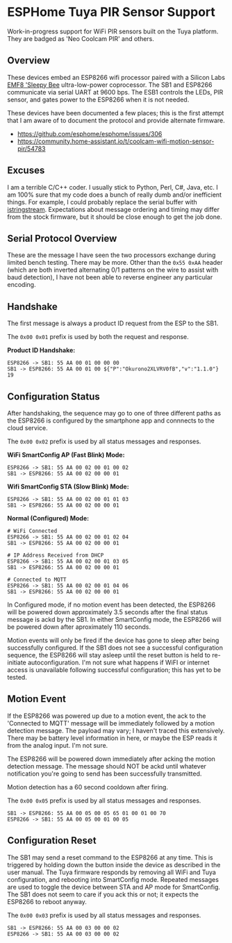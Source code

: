 ESPHome Tuya PIR Sensor Support
===============================

Work-in-progress support for WiFi PIR sensors built on the Tuya platform. They are badged as 'Neo Coolcam PIR' and others.

Overview
--------

These devices embed an ESP8266 wifi processor paired with a Silicon Labs [EMF8 'Sleepy Bee](https://www.silabs.com/products/mcu/8-bit/efm8-sleepy-bee) ultra-low-power coprocessor. The SB1 and ESP8266 communicate via serial UART at 9600 bps. The ESB1 controls the LEDs, PIR sensor, and gates power to the ESP8266 when it is not needed.

These devices have been documented a few places; this is the first attempt that I am aware of to document the protocol and provide alternate firmware.
* https://github.com/esphome/esphome/issues/306
* https://community.home-assistant.io/t/coolcam-wifi-motion-sensor-pir/54783

Excuses
-------

I am a terrible C/C++ coder. I usually stick to Python, Perl, C#, Java, etc. I am 100% sure that my code does a bunch of really dumb and/or inefficient things. For example, I could probably replace the serial buffer with [istringstream](http://www.cplusplus.com/reference/sstream/istringstream/). Expectations about message ordering and timing may differ from the stock firmware, but it should be close enough to get the job done.

Serial Protocol Overview
------------------------

These are the message I have seen the two processors exchange during limited bench testing. There may be more. Other than the `0x55 0xAA` header (which are both inverted alternating 0/1 patterns on the wire to assist with baud detection), I have not been able to reverse engineer any particular encoding.

Handshake
---------

The first message is always a product ID request from the ESP to the SB1.

The `0x00 0x01` prefix is used by both the request and response.

**Product ID Handshake:**
```
ESP8266 -> SB1: 55 AA 00 01 00 00 00
SB1 -> ESP8266: 55 AA 00 01 00 ${"P":"Okurono2XLVRV0fB","v":"1.1.0"} 19
```

Configuration Status
--------------------

After handshaking, the sequence may go to one of three different paths as the ESP8266 is configured by the smartphone app and connnects to the cloud service.

The `0x00 0x02` prefix is used by all status messages and responses.

**WiFi SmartConfig AP (Fast Blink) Mode:**
```
ESP8266 -> SB1: 55 AA 00 02 00 01 00 02
SB1 -> ESP8266: 55 AA 00 02 00 00 01
```

**Wifi SmartConfig STA (Slow Blink) Mode:**
```
ESP8266 -> SB1: 55 AA 00 02 00 01 01 03
SB1 -> ESP8266: 55 AA 00 02 00 00 01
```

**Normal (Configured) Mode:**
```
# WiFi Connected
ESP8266 -> SB1: 55 AA 00 02 00 01 02 04
SB1 -> ESP8266: 55 AA 00 02 00 00 01

# IP Address Received from DHCP
ESP8266 -> SB1: 55 AA 00 02 00 01 03 05
SB1 -> ESP8266: 55 AA 00 02 00 00 01

# Connected to MQTT
ESP8266 -> SB1: 55 AA 00 02 00 01 04 06
SB1 -> ESP8266: 55 AA 00 02 00 00 01
```

In Configured mode, if no motion event has been detected, the ESP8266 will be powered down approximately 3.5 seconds after the final status message is ackd by the SB1. In either SmartConfig mode, the ESP8266 will be powered down after aproximately 110 seconds.

Motion events will only be fired if the device has gone to sleep after being successfully configured. If the SB1 does not see a successful configuration sequence, the ESP8266 will stay asleep until the reset button is held to re-initiate autoconfiguration. I'm not sure what happens if WiFI or internet access is unavailable following successful configuration; this has yet to be tested.

Motion Event
-----------

If the ESP8266 was powered up due to a motion event, the ack to the 'Connected to MQTT' message will be immediately followed by a motion detection message. The payload may vary; I haven't traced this extensively. There may be battery level information in here, or maybe the ESP reads it from the analog input. I'm not sure.

The ESP8266 will be powered down immediately after acking the motion detection message. The message should NOT be ackd until whatever notification you're going to send has been successfully transmitted. 

Motion detection has a 60 second cooldown after firing.

The `0x00 0x05` prefix is used by all status messages and responses.

```
SB1 -> ESP8266: 55 AA 00 05 00 05 65 01 00 01 00 70
ESP8266 -> SB1: 55 AA 00 05 00 01 00 05
```

Configuration Reset
-----

The SB1 may send a reset command to the ESP8266 at any time. This is triggered by holding down the button inside the device as described in the user manual. The Tuya firmware responds by removing all WiFi and Tuya configuration, and rebooting into SmartConfig mode. Repeated messages are used to toggle the device between STA and AP mode for SmartConfig. The SB1 does not seem to care if you ack this or not; it expects the ESP8266 to reboot anyway.

The `0x00 0x03` prefix is used by all status messages and responses.

```
SB1 -> ESP8266: 55 AA 00 03 00 00 02
ESP8266 -> SB1: 55 AA 00 03 00 00 02
```
